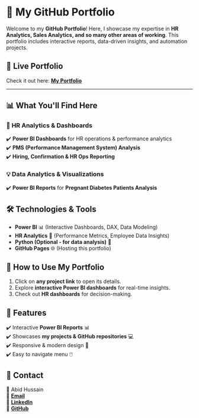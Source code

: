 # 🚀 My GitHub Portfolio  
Welcome to my **GitHub Portfolio**! Here, I showcase my expertise in **HR Analytics, Sales Analytics, and so many other areas of working**. This portfolio includes interactive reports, data-driven insights, and automation projects.  

## 🔗 Live Portfolio 
Check it out here: **[My Portfolio](https://malikabidhussain.github.io/AbidHussain/)**

---
## 📊 **What You'll Find Here**  

### 🎯 **HR Analytics & Dashboards**  
✔️ **Power BI Dashboards** for HR operations & performance analytics  
✔️ **PMS (Performance Management System) Analysis**  
✔️ **Hiring, Confirmation & HR Ops Reporting**  

### 💡 **Data Analytics & Visualizations**  
✔️ **Power BI Reports** for **Pregnant Diabetes Patients Analysis**  

## 🛠️ **Technologies & Tools**  
- **Power BI** 📊 (Interactive Dashboards, DAX, Data Modeling)  
- **HR Analytics** 🏢 (Performance Metrics, Employee Data Insights)  
- **Python (Optional - for data analysis)** 🐍  
- **GitHub Pages** 🌐 (Hosting this portfolio)  

## 🚀 **How to Use My Portfolio**  
1. Click on **any project link** to open its details.  
2. Explore **interactive Power BI dashboards** for real-time insights.  
3. Check out **HR dashboards** for decision-making.  

## 📌 Features
✔️ Interactive **Power BI Reports** 📊  
✔️ Showcases **my projects & GitHub repositories** 💻  
✔️ Responsive & modern design 🎨  
✔️ Easy to navigate menu 🖱️  

## 📧 Contact  
👤 Abid Hussain   
📩 **[Email](abid.aries@gmail.com)**  
🔗 **[LinkedIn](https://www.linkedin.com/in/malikabidhussain/)**  
🐙 **[GitHub](https://malikabidhussain.github.io/AbidHussain/)**  

